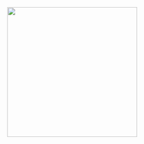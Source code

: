 <img src="https://user-images.githubusercontent.com/76667723/151686648-e0408274-79b9-4e71-ad3a-ef39f58878d3.svg" style="width: 300px; height: auto;">
